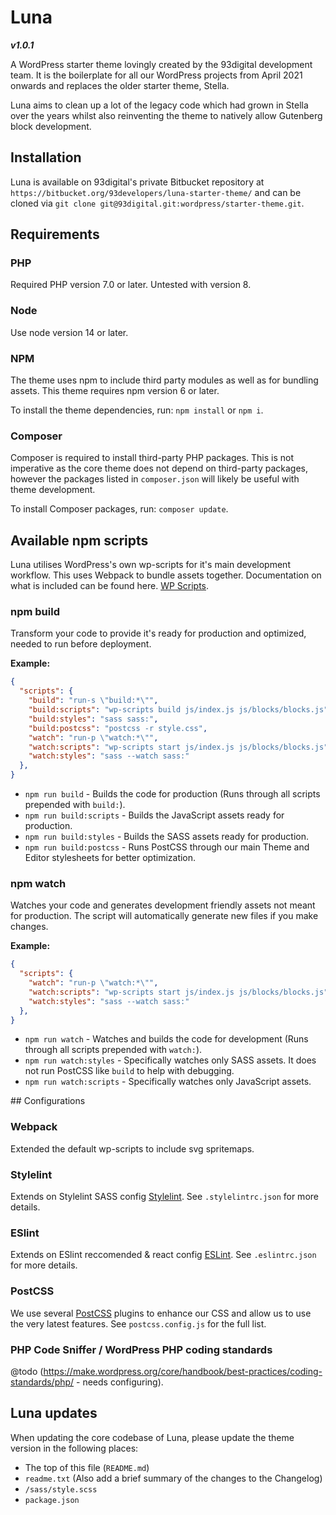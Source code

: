 # Luna

***v1.0.1***

A WordPress starter theme lovingly created by the 93digital development team. It is the boilerplate for all our WordPress projects from April 2021 onwards and replaces the older starter theme, Stella.

Luna aims to clean up a lot of the legacy code which had grown in Stella over the years whilst also reinventing the theme to natively allow Gutenberg block development.

## Installation

Luna is available on 93digital's private Bitbucket repository at `https://bitbucket.org/93developers/luna-starter-theme/` and can be cloned via `git clone git@93digital.git:wordpress/starter-theme.git`.

## Requirements

### PHP
Required PHP version 7.0 or later. Untested with version 8.

### Node
Use node version 14 or later.

### NPM
The theme uses npm to include third party modules as well as for bundling assets. This theme requires npm version 6 or later.

To install the theme dependencies, run: `npm install` or `npm i`.

### Composer
Composer is required to install third-party PHP packages. This is not imperative as the core theme does not depend on third-party packages, however the packages listed in `composer.json` will likely be useful with theme development.

To install Composer packages, run: `composer update`.

## Available npm scripts
Luna utilises WordPress's own wp-scripts for it's main development workflow. This uses Webpack to bundle assets together. Documentation on what is included can be found here. [WP Scripts](https://developer.wordpress.org/block-editor/reference-guides/packages/packages-scripts/).

### npm build
Transform your code to provide it's ready for production and optimized, needed to run before deployment.

**Example:**
```json
{
  "scripts": {
    "build": "run-s \"build:*\"",
    "build:scripts": "wp-scripts build js/index.js js/blocks/blocks.js",
    "build:styles": "sass sass:",
    "build:postcss": "postcss -r style.css",
    "watch": "run-p \"watch:*\"",
    "watch:scripts": "wp-scripts start js/index.js js/blocks/blocks.js",
    "watch:styles": "sass --watch sass:"
  },
}
```

- `npm run build` - Builds the code for production (Runs through all scripts prepended with `build:`).
- `npm run build:scripts` - Builds the JavaScript assets ready for production.
- `npm run build:styles` - Builds the SASS assets ready for production.
- `npm run build:postcss` - Runs PostCSS through our main Theme and Editor stylesheets for better optimization. 


### npm watch
Watches your code and generates development friendly assets not meant for production. The script will automatically generate new files if you make changes.

**Example:**
```json
{
  "scripts": {
    "watch": "run-p \"watch:*\"",
    "watch:scripts": "wp-scripts start js/index.js js/blocks/blocks.js",
    "watch:styles": "sass --watch sass:"
  },
}
```

- `npm run watch` - Watches and builds the code for development (Runs through all scripts prepended with `watch:`).
- `npm run watch:styles` - Specifically watches only SASS assets. It does not run PostCSS like `build` to help with debugging.
- `npm run watch:scripts` - Specifically watches only JavaScript assets.

## Configurations

### Webpack
Extended the default wp-scripts to include svg spritemaps.

### Stylelint
Extends on Stylelint SASS config [Stylelint](https://github.com/bjankord/stylelint-config-sass-guidelines). See `.stylelintrc.json` for more details.

### ESlint
Extends on ESlint reccomended & react config [ESLint](https://eslint.org/). See `.eslintrc.json` for more details.

### PostCSS
We use several [PostCSS](https://postcss.org/) plugins to enhance our CSS and allow us to use the very latest features. See `postcss.config.js` for the full list.

### PHP Code Sniffer / WordPress PHP coding standards
@todo (https://make.wordpress.org/core/handbook/best-practices/coding-standards/php/ - needs configuring).

## Luna updates

When updating the core codebase of Luna, please update the theme version in the following places:

- The top of this file (`README.md`)
- `readme.txt` (Also add a brief summary of the changes to the Changelog)
- `/sass/style.scss` 
- `package.json`
